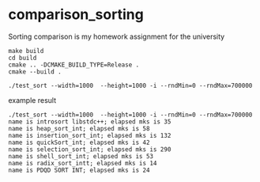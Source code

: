 # comparison_sorting
Sorting comparison is my homework assignment for the university


```
make build
cd build
cmake .. -DCMAKE_BUILD_TYPE=Release .
cmake --build .

./test_sort --width=1000  --height=1000 -i --rndMin=0 --rndMax=700000

```


example result 
```
./test_sort --width=1000  --height=1000 -i --rndMin=0 --rndMax=700000
name is introsort libstdc++; elapsed mks is 35
name is heap_sort_int; elapsed mks is 58
name is insertion_sort_int; elapsed mks is 132
name is quickSort_int; elapsed mks is 42
name is selection_sort_int; elapsed mks is 290
name is shell_sort_int; elapsed mks is 53
name is radix_sort_intt; elapsed mks is 14
name is PDQD SORT INT; elapsed mks is 24
```
